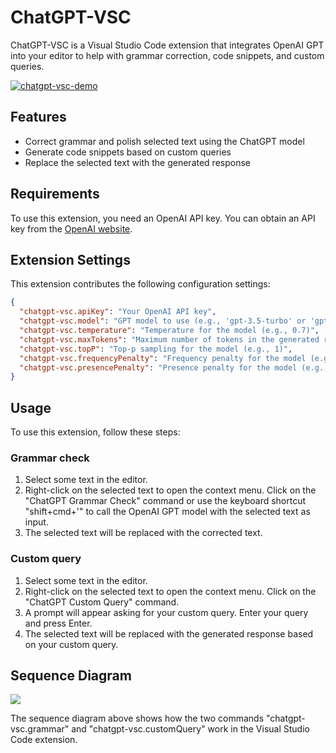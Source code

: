 # ChatGPT-VSC

ChatGPT-VSC is a Visual Studio Code extension that integrates OpenAI GPT into your editor to help with grammar correction, code snippets, and custom queries.

[![chatgpt-vsc-demo](https://img.youtube.com/vi/1Hj7P0RO6jo/0.jpg)](https://www.youtube.com/watch?v=1Hj7P0RO6jo)

## Features

- Correct grammar and polish selected text using the ChatGPT model
- Generate code snippets based on custom queries
- Replace the selected text with the generated response

## Requirements

To use this extension, you need an OpenAI API key. You can obtain an API key from the [OpenAI website](https://platform.openai.com/account/api-keys).

## Extension Settings

This extension contributes the following configuration settings:

```json
{
  "chatgpt-vsc.apiKey": "Your OpenAI API key",
  "chatgpt-vsc.model": "GPT model to use (e.g., 'gpt-3.5-turbo' or 'gpt-3.5-turbo-0301')",
  "chatgpt-vsc.temperature": "Temperature for the model (e.g., 0.7)",
  "chatgpt-vsc.maxTokens": "Maximum number of tokens in the generated response (e.g., 2000)",
  "chatgpt-vsc.topP": "Top-p sampling for the model (e.g., 1)",
  "chatgpt-vsc.frequencyPenalty": "Frequency penalty for the model (e.g., 1.3)",
  "chatgpt-vsc.presencePenalty": "Presence penalty for the model (e.g., 1.3)"
}
```

## Usage

To use this extension, follow these steps:

### Grammar check

1. Select some text in the editor.
2. Right-click on the selected text to open the context menu. Click on the "ChatGPT Grammar Check" command or use the keyboard shortcut "shift+cmd+'" to call the OpenAI GPT model with the selected text as input.
3. The selected text will be replaced with the corrected text.

### Custom query

1. Select some text in the editor.
2. Right-click on the selected text to open the context menu. Click on the "ChatGPT Custom Query" command.
3. A prompt will appear asking for your custom query. Enter your query and press Enter.
4. The selected text will be replaced with the generated response based on your custom query.

## Sequence Diagram

[![](https://mermaid.ink/img/eyJjb2RlIjoic2VxdWVuY2VEaWFncmFtXG4gICAgcGFydGljaXBhbnQgVXNlclxuICAgIHBhcnRpY2lwYW50IEV4dGVuc2lvblxuICAgIHBhcnRpY2lwYW50IENoYXRHUFRcblxuICAgIFVzZXItPj5FeHRlbnNpb246IGNoYXRncHQtdnNjLmdyYW1tYXIgY29tbWFuZFxuICAgIGFjdGl2YXRlIEV4dGVuc2lvblxuICAgIEV4dGVuc2lvbi0-PkNoYXRHUFQ6IHByb2Nlc3NTZWxlY3RlZFRleHQoYXBpS2V5LCBncmFtbWFyUHJvbXB0KVxuICAgIGFjdGl2YXRlIENoYXRHUFRcbiAgICBDaGF0R1BULS0-PkV4dGVuc2lvbjogY29ycmVjdGVkVGV4dFxuICAgIGRlYWN0aXZhdGUgQ2hhdEdQVFxuICAgIEV4dGVuc2lvbi0-PlVzZXI6IFJlcGxhY2Ugc2VsZWN0ZWQgdGV4dCB3aXRoIGNvcnJlY3RlZFRleHRcbiAgICBkZWFjdGl2YXRlIEV4dGVuc2lvblxuXG4gICAgVXNlci0-PkV4dGVuc2lvbjogY2hhdGdwdC12c2MuY3VzdG9tUXVlcnkgY29tbWFuZFxuICAgIGFjdGl2YXRlIEV4dGVuc2lvblxuICAgIEV4dGVuc2lvbi0-PlVzZXI6IFJlcXVlc3QgY3VzdG9tIHF1ZXJ5XG4gICAgVXNlci0-PkV4dGVuc2lvbjogUHJvdmlkZSBjdXN0b20gcXVlcnlcbiAgICBFeHRlbnNpb24tPj5DaGF0R1BUOiBwcm9jZXNzU2VsZWN0ZWRUZXh0KGFwaUtleSwgY3VzdG9tUXVlcnlQcm9tcHQpXG4gICAgYWN0aXZhdGUgQ2hhdEdQVFxuICAgIENoYXRHUFQtLT4-RXh0ZW5zaW9uOiByZXNwb25zZVRleHRcbiAgICBkZWFjdGl2YXRlIENoYXRHUFRcbiAgICBFeHRlbnNpb24tPj5Vc2VyOiBSZXBsYWNlIHNlbGVjdGVkIHRleHQgd2l0aCByZXNwb25zZVRleHRcbiAgICBkZWFjdGl2YXRlIEV4dGVuc2lvblxuIiwibWVybWFpZCI6eyJ0aGVtZSI6ImRlZmF1bHQifSwidXBkYXRlRWRpdG9yIjpmYWxzZX0)](https://mermaid-js.github.io/docs/mermaid-live-editor-beta/#/edit/eyJjb2RlIjoic2VxdWVuY2VEaWFncmFtXG4gICAgcGFydGljaXBhbnQgVXNlclxuICAgIHBhcnRpY2lwYW50IEV4dGVuc2lvblxuICAgIHBhcnRpY2lwYW50IENoYXRHUFRcblxuICAgIFVzZXItPj5FeHRlbnNpb246IGNoYXRncHQtdnNjLmdyYW1tYXIgY29tbWFuZFxuICAgIGFjdGl2YXRlIEV4dGVuc2lvblxuICAgIEV4dGVuc2lvbi0-PkNoYXRHUFQ6IHByb2Nlc3NTZWxlY3RlZFRleHQoYXBpS2V5LCBncmFtbWFyUHJvbXB0KVxuICAgIGFjdGl2YXRlIENoYXRHUFRcbiAgICBDaGF0R1BULS0-PkV4dGVuc2lvbjogY29ycmVjdGVkVGV4dFxuICAgIGRlYWN0aXZhdGUgQ2hhdEdQVFxuICAgIEV4dGVuc2lvbi0-PlVzZXI6IFJlcGxhY2Ugc2VsZWN0ZWQgdGV4dCB3aXRoIGNvcnJlY3RlZFRleHRcbiAgICBkZWFjdGl2YXRlIEV4dGVuc2lvblxuXG4gICAgVXNlci0-PkV4dGVuc2lvbjogY2hhdGdwdC12c2MuY3VzdG9tUXVlcnkgY29tbWFuZFxuICAgIGFjdGl2YXRlIEV4dGVuc2lvblxuICAgIEV4dGVuc2lvbi0-PlVzZXI6IFJlcXVlc3QgY3VzdG9tIHF1ZXJ5XG4gICAgVXNlci0-PkV4dGVuc2lvbjogUHJvdmlkZSBjdXN0b20gcXVlcnlcbiAgICBFeHRlbnNpb24tPj5DaGF0R1BUOiBwcm9jZXNzU2VsZWN0ZWRUZXh0KGFwaUtleSwgY3VzdG9tUXVlcnlQcm9tcHQpXG4gICAgYWN0aXZhdGUgQ2hhdEdQVFxuICAgIENoYXRHUFQtLT4-RXh0ZW5zaW9uOiByZXNwb25zZVRleHRcbiAgICBkZWFjdGl2YXRlIENoYXRHUFRcbiAgICBFeHRlbnNpb24tPj5Vc2VyOiBSZXBsYWNlIHNlbGVjdGVkIHRleHQgd2l0aCByZXNwb25zZVRleHRcbiAgICBkZWFjdGl2YXRlIEV4dGVuc2lvblxuIiwibWVybWFpZCI6eyJ0aGVtZSI6ImRlZmF1bHQifSwidXBkYXRlRWRpdG9yIjpmYWxzZX0)

The sequence diagram above shows how the two commands "chatgpt-vsc.grammar" and "chatgpt-vsc.customQuery" work in the Visual Studio Code extension.
